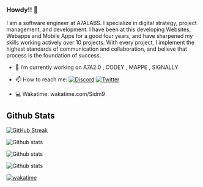 
### Howdy!! 👋


I am a software engineer at A7ALABS.
I specialize in digital strategy, project management, and development. I have been at this developing Websites, Webapps and Mobile Apps for a good four years, and have sharpened my skills working actively over 10 projects.
With every project, I implement the highest standards of communication and collaboration, and believe that process is the foundation of success.

- 🔭 I’m currently working on A7A2.0 , CODEY , MAPPE , SIGNALLY 

- 📫 How to reach me:   [![Discord](https://img.shields.io/badge/Discord-7289DA?style=for-the-badge&logo=discord&logoColor=white)](https://discord.com/users/sidm9#9831)  [![Twitter](https://img.shields.io/badge/Twitter-1DA1F2?style=for-the-badge&logo=twitter&logoColor=white)](https://twitter.com/sidm_9)

- 💻 Wakatime: wakatime.com/Sidm9 


## Github Stats
[![GitHub Streak](https://streak-stats.demolab.com?user=sidm9&theme=violet-dark&card_width=500)](https://git.io/streak-stats)

![Github stats](https://github-readme-stats.vercel.app/api?username=sidm9)

![Github stats](https://cr-ss-service.azurewebsites.net/api/ScreenShot?widget=summary&username=sidm9)

![Github stats](https://cr-skills-chart-widget.azurewebsites.net/api/api?username=sidm9)

[![wakatime](https://wakatime.com/badge/user/64e33ca6-190f-476e-a2b0-ac96e94cb6ae.svg)](https://wakatime.com/@64e33ca6-190f-476e-a2b0-ac96e94cb6ae)

